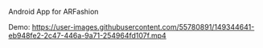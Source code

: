 Android App for ARFashion

Demo:
https://user-images.githubusercontent.com/55780891/149344641-eb948fe2-2c47-446a-9a71-254964fd107f.mp4

